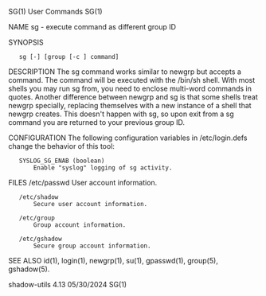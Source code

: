 SG(1)                            User Commands                           SG(1)

NAME
       sg - execute command as different group ID

SYNOPSIS

       sg [-] [group [-c ] command]

DESCRIPTION
       The sg command works similar to newgrp but accepts a command. The
       command will be executed with the /bin/sh shell. With most shells you
       may run sg from, you need to enclose multi-word commands in quotes.
       Another difference between newgrp and sg is that some shells treat
       newgrp specially, replacing themselves with a new instance of a shell
       that newgrp creates. This doesn't happen with sg, so upon exit from a
       sg command you are returned to your previous group ID.

CONFIGURATION
       The following configuration variables in /etc/login.defs change the
       behavior of this tool:

       SYSLOG_SG_ENAB (boolean)
           Enable "syslog" logging of sg activity.

FILES
       /etc/passwd
           User account information.

       /etc/shadow
           Secure user account information.

       /etc/group
           Group account information.

       /etc/gshadow
           Secure group account information.

SEE ALSO
       id(1), login(1), newgrp(1), su(1), gpasswd(1), group(5), gshadow(5).

shadow-utils 4.13                 05/30/2024                             SG(1)
